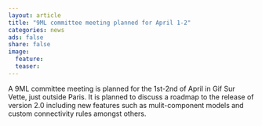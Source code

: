 ```yaml
---
layout: article
title: "9ML committee meeting planned for April 1-2"
categories: news
ads: false
share: false
image:
  feature: 
  teaser: 
---
```


A 9ML committee meeting is planned for the 1st-2nd of April in Gif Sur Vette, just outside
Paris. It is planned to discuss a roadmap to the release of version 2.0 including new features such as mulit-component models and custom connectivity rules amongst others.
